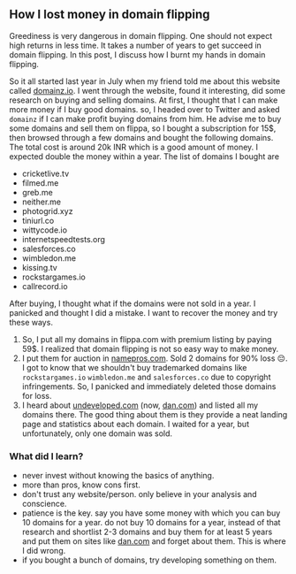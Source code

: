 ## How I lost money in domain flipping

Greediness is very dangerous in domain flipping. One should not expect high returns in less time. It takes a number of years to get succeed in domain flipping. In this post, I discuss how I burnt my hands in domain flipping.

So it all started last year in July when my friend told me about this website called [domainz.io](https://domainz.io). I went through the website, found it interesting, did some research on buying and selling domains. At first, I thought that I can make more money if I buy good domains. so, I headed over to Twitter and asked `domainz` if I can make profit buying domains from him. He advise me to buy some domains and sell them on flippa, so I bought a subscription for 15$, then browsed through a few domains and bought the following domains. The total cost is around 20k INR which is a good amount of money. I expected double the money within a year. The list of domains I bought are

- cricketlive.tv
- filmed.me
- greb.me
- neither.me
- photogrid.xyz
- tiniurl.co
- wittycode.io
- internetspeedtests.org
- salesforces.co
- wimbledon.me
- kissing.tv
- rockstargames.io
- callrecord.io

After buying, I thought what if the domains were not sold in a year. I panicked and thought I did a mistake. I want to recover the money and try these ways.

1. So, I put all my domains in flippa.com with premium listing by paying 59$. I realized that domain flipping is not so easy way to make money.
2. I put them for auction in [namepros.com](https://namepros.com). Sold 2 domains for 90% loss 😔. I got to know that we shouldn't buy trademarked domains like `rockstargames.io` `wimbledon.me` and `salesforces.co` due to copyright infringements. So, I panicked and immediately deleted those domains for loss.
3. I heard about [undeveloped.com](undeveloped.com) (now, [dan.com](dan.com)) and listed all my domains there. The good thing about them is they provide a neat landing page and statistics about each domain. I waited for a year, but unfortunately, only one domain was sold.

### What did I learn?

- never invest without knowing the basics of anything.
- more than pros, know cons first.
- don't trust any website/person. only believe in your analysis and conscience.
- patience is the key. say you have some money with which you can buy 10 domains for a year. do not buy 10 domains for a year, instead of that research and shortlist 2-3 domains and buy them for at least 5 years and put them on sites like [dan.com](dan.com) and forget about them. This is where I did wrong.
- if you bought a bunch of domains, try developing something on them.